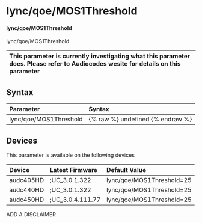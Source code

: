 ﻿---
description: lync/qoe/MOS1Threshold
search: false
---

# lync/qoe/MOS1Threshold

#### lync/qoe/MOS1Threshold

lync/qoe/MOS1Threshold


| This parameter is currently investigating what this parameter does. Please refer to Audiocodes wesite for details on this parameter | 
| :--- |

## Syntax
| Parameter | Syntax |
| :--- | :--- |
|lync/qoe/MOS1Threshold | {% raw %} undefined {% endraw %}|

## Devices
This parameter is available on the following devices

| Device | Latest Firmware | Default Value |
|:---|:---|:---|
| audc405HD | ;UC_3.0.1.322 | lync/qoe/MOS1Threshold=25 
| audc440HD | ;UC_3.0.1.322 | lync/qoe/MOS1Threshold=25 
| audc450HD | ;UC_3.0.4.111.77 | lync/qoe/MOS1Threshold=25 

ADD A DISCLAIMER
